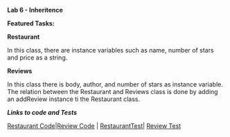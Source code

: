 **Lab 6 -
Inheritence**

**Featured Tasks:**


**Restaurant**

In this class, there are instance variables such as name, number of stars and price as a string.


**Reviews**

In this class there is body, author, and number of stars as instance variable. The relation between the 
Restaurant and Reviews class is done by adding an addReview instance ti the Restaurant class.

_**Links to code and Tests**_

[Restaurant Code](./src/main/java/inheritance/Restaurant.java)|[Review Code](./src/main/java/inheritance/Review.java) | 
[RestaurantTest](./src/test/java/inheritance/RestaurantTest.java)|
[Review Test](./src/test/java/inheritance/ReviewTest.java)
